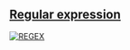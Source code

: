 ## <u> Regular expression <u>
![REGEX](https://th.bing.com/th/id/OIP.Sv651kU-SqTkVjMwVbJ8HwHaDt?pid=ImgDet&rs=1)
